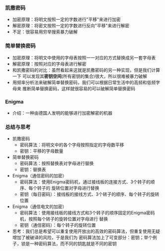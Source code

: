 ### 凯撒密码
   + 加密原理：将明文按照一定的字数进行"平移"来进行加密
   + 解密原理：将密文按照一定的字数进行反向"平移"来进行解密
   + 不足：很容易用穷举搜索暴力破解

### 简单替换密码
   + 加密原理：将明文中使用的字母表按照一一对应的方式替换成另一套字母表
   + 解密原理：按照对应的字母表进行解密
   + 和凯撒密码的对比：虽然看起来这就是凯撒密码的另一种实现，但是我们计算一下
   可以发现其**密钥空间**(所有密钥的集合)很大，所以很难被暴力破解
   + 用频率分析法来破解简单替换密码，我们可以根据日常生活中的高频和低频字母来
   推断简单替换密码，这样就很容易的可以破解简单替换密码

### Enigma
   + 介绍：一种由德国人发明的能够进行加密解密的机器

### 总结与思考
   + 凯撒密码
       + 密码算法：将明文中的各个字母按照指定的字母数平移
       + 密钥：平移的字母数量
   + 简单替换密码
       + 密码算法：按照替换表对字母进行替换
       + 密钥：替换表
   + Enigma（通信密码的加密）
        + 密码算法：使用Enigma密码机，通过接线板的连接方式、3个转子的顺序、每个转子的
        旋转位置对字母进行替换
        + 密钥（每日密码）：接线板的接线方式、3个转子的顺序、每个转子的旋转位置
   + Enigma（通信电文的加密）
        + 密码算法：使用接线板的接线方式和3个转子的顺序固定的Enigma密码机，按照每个转子的旋转位置对字母进行
        替换
        + 密钥（通信密码）：每个转子的旋转位置
   + 思考：我们总是希望可以重复使用开放出的高效的密码算法，但重复使用无疑增加了被破译的风险，于是我们为
   密码算法加上了可变部分：密钥；举个例子，锁是一种密码算法，而不同的钥匙就是不同的密钥